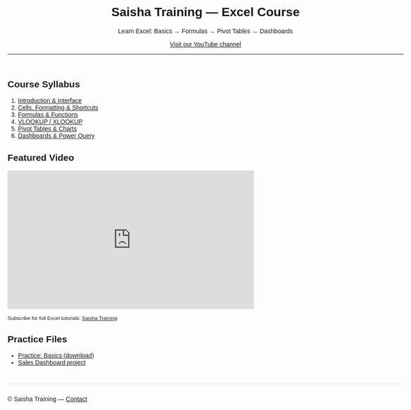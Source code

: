 <!doctype html>
<html lang="en">
<head>
  <meta charset="utf-8"/>
  <meta name="viewport" content="width=device-width,initial-scale=1"/>
  <title>Saisha Training — Excel Course</title>
  <link rel="stylesheet" href="./assets/style.css"/>
</head>
<body style="font-family:Arial,Helvetica,sans-serif;max-width:900px;margin:30px auto;padding:0 16px;">
  <header>
    <h1>Saisha Training — Excel Course</h1>
    <p>Learn Excel: Basics → Formulas → Pivot Tables → Dashboards</p>
    <p><a href="https://www.youtube.com/@SaishaTraining" target="_blank">Visit our YouTube channel</a></p>
    <hr/>
  </header>

  <section>
    <h2>Course Syllabus</h2>
    <ol>
      <li><a href="./lessons/01-basics-intro.md">Introduction & Interface</a></li>
      <li><a href="./lessons/02-cells-formats.md">Cells, Formatting & Shortcuts</a></li>
      <li><a href="./lessons/03-formulas-functions.md">Formulas & Functions</a></li>
      <li><a href="./lessons/04-lookup-functions.md">VLOOKUP / XLOOKUP</a></li>
      <li><a href="./lessons/05-pivot-charts.md">Pivot Tables & Charts</a></li>
      <li><a href="./lessons/06-advanced-dashboards.md">Dashboards & Power Query</a></li>
    </ol>
  </section>

  <section>
    <h2>Featured Video</h2>
    <!-- Replace the src with your video ID -->
    <iframe width="560" height="315" src="https://www.youtube.com/embed/REPLACE_WITH_VIDEO_ID" 
      title="YouTube video player" frameborder="0" allowfullscreen></iframe>
    <p><small>Subscribe for full Excel tutorials: <a href="https://www.youtube.com/@SaishaTraining" target="_blank">Saisha Training</a></small></p>
  </section>

  <section>
    <h2>Practice Files</h2>
    <ul>
      <li><a href="./downloads/practice-basics.xlsx" download>Practice: Basics (download)</a></li>
      <li><a href="./downloads/project-sales-dashboard.xlsx" download>Sales Dashboard project</a></li>
    </ul>
  </section>

  <footer style="margin-top:40px;border-top:1px solid #ddd;padding-top:12px;">
    <p>© <span id="year"></span> Saisha Training — <a href="mailto:youremail@example.com">Contact</a></p>
  </footer>

  <script>document.getElementById('year').innerText = new Date().getFullYear();</script>
</body>
</html>

